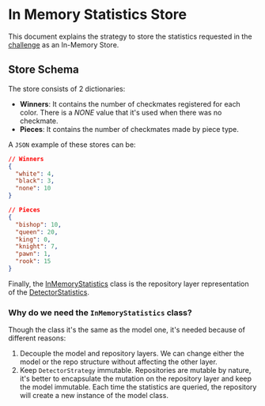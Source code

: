 # In Memory Statistics Store
This document explains the strategy to store the statistics requested in the [challenge](../README.md) as an In-Memory Store.

## Store Schema
The store consists of 2 dictionaries:

- **Winners**: It contains the number of checkmates registered for each color. There is a *NONE* value that it's used when there was no checkmate.
- **Pieces**: It contains the number of checkmates made by piece type.

A `JSON` example of these stores can be:

```json
// Winners
{
  "white": 4,
  "black": 3,
  "none": 10
}
```

```json
// Pieces
{
  "bishop": 10,
  "queen": 20,
  "king": 0,
  "knight": 7,
  "pawn": 1,
  "rook": 15
}
```

Finally, the [InMemoryStatistics](../src/main/java/com/chess_challenge/java_1/statistics/repositories/inmemory/InMemoryStatistics.java) class is the repository layer representation of the [DetectorStatistics](../src/main/java/com/chess_challenge/java_1/model/DetectorStatistics.java).

### Why do we need the `InMemoryStatistics` class?
Though the class it's the same as the model one, it's needed because of different reasons:

1. Decouple the model and repository layers. We can change either the model or the repo structure without affecting the other layer.
2. Keep `DetectorStrategy` immutable. Repositories are mutable by nature, it's better to encapsulate the mutation on the repository layer and keep the model immutable. Each time the statistics are queried, the repository will create a new instance of the model class. 